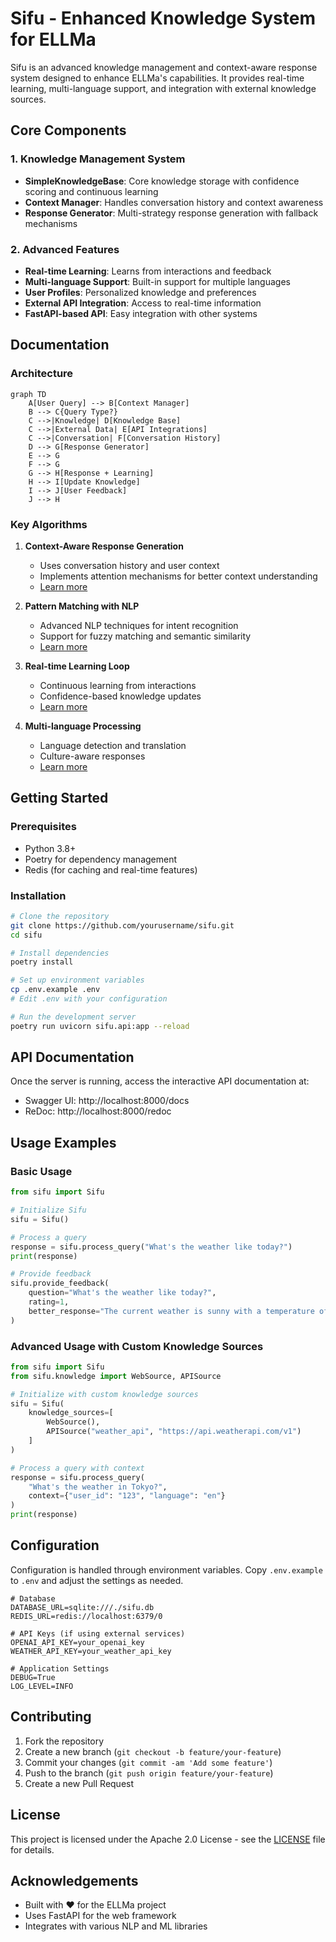 # Sifu - Enhanced Knowledge System for ELLMa

Sifu is an advanced knowledge management and context-aware response system designed to enhance ELLMa's capabilities. It provides real-time learning, multi-language support, and integration with external knowledge sources.

## Core Components

### 1. Knowledge Management System
- **SimpleKnowledgeBase**: Core knowledge storage with confidence scoring and continuous learning
- **Context Manager**: Handles conversation history and context awareness
- **Response Generator**: Multi-strategy response generation with fallback mechanisms

### 2. Advanced Features
- **Real-time Learning**: Learns from interactions and feedback
- **Multi-language Support**: Built-in support for multiple languages
- **User Profiles**: Personalized knowledge and preferences
- **External API Integration**: Access to real-time information
- **FastAPI-based API**: Easy integration with other systems

## Documentation

### Architecture

```mermaid
graph TD
    A[User Query] --> B[Context Manager]
    B --> C{Query Type?}
    C -->|Knowledge| D[Knowledge Base]
    C -->|External Data| E[API Integrations]
    C -->|Conversation| F[Conversation History]
    D --> G[Response Generator]
    E --> G
    F --> G
    G --> H[Response + Learning]
    H --> I[Update Knowledge]
    I --> J[User Feedback]
    J --> H
```

### Key Algorithms

1. **Context-Aware Response Generation**
   - Uses conversation history and user context
   - Implements attention mechanisms for better context understanding
   - [Learn more](docs/context_handling.md)

2. **Pattern Matching with NLP**
   - Advanced NLP techniques for intent recognition
   - Support for fuzzy matching and semantic similarity
   - [Learn more](docs/pattern_matching.md)

3. **Real-time Learning Loop**
   - Continuous learning from interactions
   - Confidence-based knowledge updates
   - [Learn more](docs/learning_loop.md)

4. **Multi-language Processing**
   - Language detection and translation
   - Culture-aware responses
   - [Learn more](docs/multilingual.md)

## Getting Started

### Prerequisites
- Python 3.8+
- Poetry for dependency management
- Redis (for caching and real-time features)

### Installation

```bash
# Clone the repository
git clone https://github.com/yourusername/sifu.git
cd sifu

# Install dependencies
poetry install

# Set up environment variables
cp .env.example .env
# Edit .env with your configuration

# Run the development server
poetry run uvicorn sifu.api:app --reload
```

## API Documentation

Once the server is running, access the interactive API documentation at:
- Swagger UI: http://localhost:8000/docs
- ReDoc: http://localhost:8000/redoc

## Usage Examples

### Basic Usage

```python
from sifu import Sifu

# Initialize Sifu
sifu = Sifu()

# Process a query
response = sifu.process_query("What's the weather like today?")
print(response)

# Provide feedback
sifu.provide_feedback(
    question="What's the weather like today?",
    rating=1,
    better_response="The current weather is sunny with a temperature of 22°C."
)
```

### Advanced Usage with Custom Knowledge Sources

```python
from sifu import Sifu
from sifu.knowledge import WebSource, APISource

# Initialize with custom knowledge sources
sifu = Sifu(
    knowledge_sources=[
        WebSource(),
        APISource("weather_api", "https://api.weatherapi.com/v1")
    ]
)

# Process a query with context
response = sifu.process_query(
    "What's the weather in Tokyo?",
    context={"user_id": "123", "language": "en"}
)
print(response)
```

## Configuration

Configuration is handled through environment variables. Copy `.env.example` to `.env` and adjust the settings as needed.

```env
# Database
DATABASE_URL=sqlite:///./sifu.db
REDIS_URL=redis://localhost:6379/0

# API Keys (if using external services)
OPENAI_API_KEY=your_openai_key
WEATHER_API_KEY=your_weather_api_key

# Application Settings
DEBUG=True
LOG_LEVEL=INFO
```

## Contributing

1. Fork the repository
2. Create a new branch (`git checkout -b feature/your-feature`)
3. Commit your changes (`git commit -am 'Add some feature'`)
4. Push to the branch (`git push origin feature/your-feature`)
5. Create a new Pull Request

## License

This project is licensed under the Apache 2.0 License - see the [LICENSE](LICENSE) file for details.

## Acknowledgements

- Built with ❤️ for the ELLMa project
- Uses FastAPI for the web framework
- Integrates with various NLP and ML libraries
